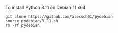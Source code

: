 To install Python 3.11 on Debian 11 x64
```
git clone https://github.com/alexsch01/pydebian
source pydebian/3.11.sh
rm -rf pydebian
```
